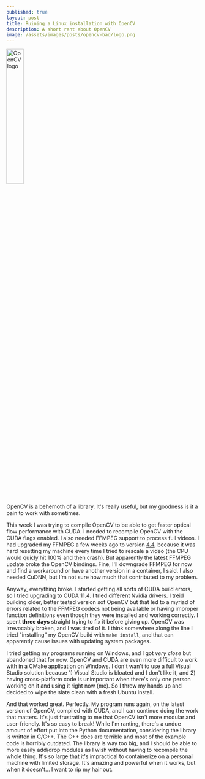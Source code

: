 ```yaml
---
published: true
layout: post
title: Ruining a Linux installation with OpenCV
description: A short rant about OpenCV
image: /assets/images/posts/opencv-bad/logo.png
---
```

<meta name="image" property="og:image" content="{{ page.image }}">
<img src="{{ page.image }}" alt="OpenCV logo" class="center" style='height: 30%; width: 30%; object-fit: contain'>

OpenCV is a behemoth of a library. It's really useful, but my goodness is it a pain to work with sometimes.

This week I was trying to compile OpenCV to be able to get faster optical flow performance with CUDA. I needed to recompile OpenCV with the CUDA flags enabled. I also needed FFMPEG support to process full videos. I had upgraded my FFMPEG a few weeks ago to version [4.4](http://ffmpeg.org/download.html#release_4.4), because it was hard resetting my machine every time I tried to rescale a video (the CPU would quicly hit 100% and then crash). But apparently the latest FFMPEG update broke the OpenCV bindings. Fine, I'll downgrade FFMPEG for now and find a workaround or have another version in a container, I said. I also needed CuDNN, but I'm not sure how much that contributed to my problem.

Anyway, everything broke. I started getting all sorts of CUDA build errors, so I tried upgrading to CUDA 11.4. I tried different Nvidia drivers. I treid building older, better tested version sof OpenCV but that led to a myriad of errors related to the FFMPEG codecs not being available or having improper function definitions even though they were installed and working correctly. I spent **three days** straight trying to fix it before giving up. OpenCV was irrevocably broken, and I was tired of it. I think somewhere along the line I tried "installing" my OpenCV build with <code>make install</code>, and that can apparently cause issues with updating system packages.

I tried getting my programs running on Windows, and I got _very close_ but abandoned that for now. OpenCV and CUDA are even more difficult to work with in a CMake application on Windows. I don't wan't to use a full Visual Studio solution because 1) Visual Studio is bloated and I don't like it, and 2) having cross-platform code is unimportant when there's only one person working on it and using it right now (me). So I threw my hands up and decided to wipe the slate clean with a fresh Ubuntu install. 

And that worked great. Perfectly. My program runs again, on the latest version of OpenCV, compiled with CUDA, and I can continue doing the work that matters. It's just frustrating to me that OpenCV isn't more modular and user-friendly. It's so easy to break! While I'm ranting, there's a undue amount of effort put into the Python documentation, considering the library is written in C/C++. The C++ docs are terrible and most of the example code is horribly outdated. The library is way too big, and I should be able to more easily add/drop modules as I wish without having to recompile the whole thing. It's so large that it's impractical to containerize on a personal machine with limited storage. It's amazing and powerful when it works, but when it doesn't... I want to rip my hair out.
